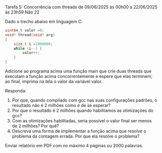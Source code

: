 Tarefa 5: Concorrência com threads 	de 09/06/2025 às 00h00 a 22/06/2025 às 23h59 	Não 	22

Dado o trecho abaixo em linguagem C:

```C
uint64_t valor =0;
void* thread(void* arg)
{
    size_t i =1000000;
    while (i--) {
        valor++;
    }
}
```

Adicione ao programa acima uma função main que crie duas threads que executam a função acima concorrentemente e espere que elas terminem; ao final, imprima na tela o valor da variável valor.

Responda:

1. Por que, quando compilado com gcc nas suas configurações padrões, o resultado não é 2 milhões como é de se esperar?
2. Por que o resultado é 2 milhões quando habilitamos as otimizações do gcc?
3. Com as otimizações habilitadas, seria possível o valor final ser menos de 2 milhões? Por quê?
4. Descreva uma forma de implementar a função acima que resolve o problema da contagem errada. Por que ela resolve o problema?



Enviar relatório em PDF com no máximo 4 páginas ou 2000 palavras.
